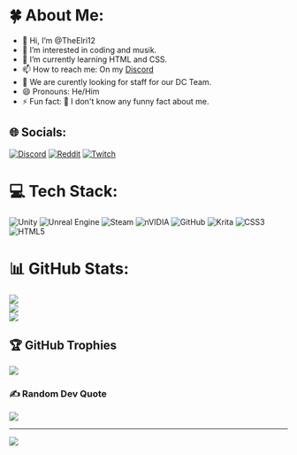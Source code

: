 # 🍀 About Me:
- 👋 Hi, I’m @TheElri12
- 👀 I’m interested in coding and musik.
- 🌱 I’m currently learning HTML and CSS.
- 📫 How to reach me: On my [Discord](https://tinyurl.com/ACMGDC)
- 💞️ We are curently looking for staff for our DC Team.
- 😄 Pronouns: He/Him
- ⚡ Fun fact: 🤔 I don't know any funny fact about me.<br>


## 🌐 Socials:
[![Discord](https://img.shields.io/badge/Discord-%237289DA.svg?logo=discord&logoColor=white)](https://discord.gg/Yx3wHcayED) [![Reddit](https://img.shields.io/badge/Reddit-%23FF4500.svg?logo=Reddit&logoColor=white)](https://reddit.com/user/TheElri12) [![Twitch](https://img.shields.io/badge/Twitch-%239146FF.svg?logo=Twitch&logoColor=white)](https://twitch.tv/theelri12) 

# 💻 Tech Stack:
![Unity](https://img.shields.io/badge/unity-%23000000.svg?style=for-the-badge&logo=unity&logoColor=white) ![Unreal Engine](https://img.shields.io/badge/unrealengine-%23313131.svg?style=for-the-badge&logo=unrealengine&logoColor=white) ![Steam](https://img.shields.io/badge/steam-%23000000.svg?style=for-the-badge&logo=steam&logoColor=white) ![nVIDIA](https://img.shields.io/badge/nVIDIA-%2376B900.svg?style=for-the-badge&logo=nVIDIA&logoColor=white) ![GitHub](https://img.shields.io/badge/github-%23121011.svg?style=for-the-badge&logo=github&logoColor=white) ![Krita](https://img.shields.io/badge/Krita-203759?style=for-the-badge&logo=krita&logoColor=EEF37B) ![CSS3](https://img.shields.io/badge/css3-%231572B6.svg?style=for-the-badge&logo=css3&logoColor=white) ![HTML5](https://img.shields.io/badge/html5-%23E34F26.svg?style=for-the-badge&logo=html5&logoColor=white)
# 📊 GitHub Stats:
![](https://github-readme-stats.vercel.app/api?username=TheElri12&theme=dark&hide_border=true&include_all_commits=true&count_private=true)<br/>
![](https://github-readme-streak-stats.herokuapp.com/?user=TheElri12&theme=dark&hide_border=true)<br/>
![](https://github-readme-stats.vercel.app/api/top-langs/?username=TheElri12&theme=dark&hide_border=true&include_all_commits=true&count_private=true&layout=compact)

## 🏆 GitHub Trophies
![](https://github-profile-trophy.vercel.app/?username=TheElri12&theme=radical&no-frame=true&no-bg=true&margin-w=4)

### ✍️ Random Dev Quote
![](https://quotes-github-readme.vercel.app/api?type=vetical&theme=gruvbox)

---
[![](https://visitcount.itsvg.in/api?id=TheElri12&icon=5&color=8)](https://visitcount.itsvg.in)

<!-- Proudly created with GPRM ( https://gprm.itsvg.in ) -->

<!---
TheElri12/TheElri12 is a ✨ special ✨ repository because its `README.md` (this file) appears on your GitHub profile.
You can click the Preview link to take a look at your changes.
--->
